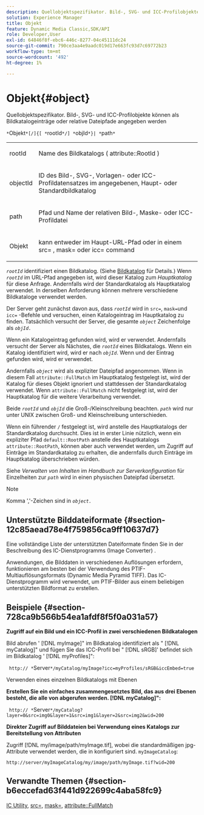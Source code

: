 ```yaml
---
description: Quellobjektspezifikator. Bild-, SVG- und ICC-Profilobjekte können als Bildkatalogeinträge oder relative Dateipfade angegeben werden
solution: Experience Manager
title: Objekt
feature: Dynamic Media Classic,SDK/API
role: Developer,User
exl-id: 64846f8f-ebc6-446c-8277-04c45111dc24
source-git-commit: 790ce3aa4e9aadc019d17e663fc93d7c69772b23
workflow-type: tm+mt
source-wordcount: '492'
ht-degree: 1%

---
```


# Objekt{#object}

Quellobjektspezifikator. Bild-, SVG- und ICC-Profilobjekte können als Bildkatalogeinträge oder relative Dateipfade angegeben werden

`*`Objekt`*[/]{[ *`rootId`*/] *`objId`*}| *`path`*`

<table id="simpletable_A8B9B4D508B94BE5B7F6112F0A5F8270"> 
 <tr class="strow"> 
  <td class="stentry"> <p> <span class="codeph"> <span class="varname"> rootId </span> </span> </p> </td> 
  <td class="stentry"> <p>Name des Bildkatalogs ( <span class="codeph"> attribute::RootId </span>) </p> </td> 
 </tr> 
 <tr class="strow"> 
  <td class="stentry"> <p> <span class="codeph"> <span class="varname"> objectId </span> </span> </p> </td> 
  <td class="stentry"> <p>ID des Bild-, SVG-, Vorlagen- oder ICC-Profildatensatzes im angegebenen, Haupt- oder Standardbildkatalog </p> </td> 
 </tr> 
 <tr class="strow"> 
  <td class="stentry"> <p> <span class="codeph"> <span class="varname"> path </span> </span> </p> </td> 
  <td class="stentry"> <p>Pfad und Name der relativen Bild-, Maske- oder ICC-Profildatei </p> </td> 
 </tr> 
 <tr class="strow"> 
  <td class="stentry"> <p> <span class="codeph"> <span class="varname"> Objekt </span> </span> </p> </td> 
  <td class="stentry"> <p>kann entweder im Haupt-URL-Pfad oder in einem <span class="codeph"> src= </span>, <span class="codeph"> mask= </span>oder <span class="codeph"> icc= </span> command </p> </td> 
 </tr> 
</table>

*`rootId`* identifiziert einen Bildkatalog. (Siehe [Bildkatalog](../../../../../is-api/image-catalog/image-serving-api-ref/c-image-catalog-reference/c-overview/c-overview.md#concept-9ce2b6a133de45f783e95cabc5810ac3) für Details.) Wenn *`rootId`* im URL-Pfad angegeben ist, wird dieser Katalog zum *Hauptkatalog* für diese Anfrage. Andernfalls wird der Standardkatalog als Hauptkatalog verwendet. In derselben Anforderung können mehrere verschiedene Bildkataloge verwendet werden.

Der Server geht zunächst davon aus, dass *`rootId`* wird in `src=`, `mask=`und `icc=` -Befehle und versuchen, einen Katalogeintrag im Hauptkatalog zu finden. Tatsächlich versucht der Server, die gesamte *`object`* Zeichenfolge als *`objId.`*

Wenn ein Katalogeintrag gefunden wird, wird er verwendet. Andernfalls versucht der Server als Nächstes, die *`rootId`* eines Bildkatalogs. Wenn ein Katalog identifiziert wird, wird er nach *`objId`*. Wenn und der Eintrag gefunden wird, wird er verwendet.

Andernfalls *`object`* wird als expliziter Dateipfad angenommen. Wenn in diesem Fall `attribute::FullMatch` im Hauptkatalog festgelegt ist, wird der Katalog für dieses Objekt ignoriert und stattdessen der Standardkatalog verwendet. Wenn `attribute::FullMatch` nicht festgelegt ist, wird der Hauptkatalog für die weitere Verarbeitung verwendet.

Beide *`rootId`* und *`objId`* die Groß-/Kleinschreibung beachten. *`path`* wird nur unter UNIX zwischen Groß- und Kleinschreibung unterschieden.

Wenn ein führender `/` festgelegt ist, wird anstelle des Hauptkatalogs der Standardkatalog durchsucht. Dies ist in erster Linie nützlich, wenn ein expliziter Pfad `default::RootPath` anstelle des Hauptkatalogs `attribute::RootPath`, können aber auch verwendet werden, um Zugriff auf Einträge im Standardkatalog zu erhalten, die andernfalls durch Einträge im Hauptkatalog überschrieben würden.

Siehe *Verwalten von Inhalten* im *Handbuch zur Serverkonfiguration* für Einzelheiten zur *`path`* wird in einen physischen Dateipfad übersetzt.

>[!NOTE]
>
>Komma &#39;,&#39;-Zeichen sind in *`object.`*

## Unterstützte Bilddateiformate {#section-12c85aead78e4f759856ca9ff10637d7}

Eine vollständige Liste der unterstützten Dateiformate finden Sie in der Beschreibung des IC-Dienstprogramms (Image Converter) .

Anwendungen, die Bilddaten in verschiedenen Auflösungen erfordern, funktionieren am besten bei der Verwendung des PTIF-Multiauflösungsformats (Dynamic Media Pyramid TIFF). Das IC-Dienstprogramm wird verwendet, um PTIF-Bilder aus einem beliebigen unterstützten Bildformat zu erstellen.

## Beispiele {#section-728ca9b566b54ea1afdf8f5f0a031a57}

**Zugriff auf ein Bild und ein ICC-Profil in zwei verschiedenen Bildkatalogen**

Bild abrufen &#39; [!DNL myImage]&quot; im Bildkatalog identifiziert als &quot; [!DNL myCatalog]&quot; und fügen Sie das ICC-Profil bei &quot; [!DNL sRGB]&#39; befindet sich im Bildkatalog &#39; [!DNL myProfiles]&quot;:

` http:// *`Server`*/myCatalog/myImage?icc=myProfiles/sRGB&iccEmbed=true`

Verwenden eines einzelnen Bildkatalogs mit Ebenen

**Erstellen Sie ein einfaches zusammengesetztes Bild, das aus drei Ebenen besteht, die alle von abgerufen werden. [!DNL myCatalog]&quot;:**

` http:// *`Server`*/myCatalog?layer=0&src=img0&layer=1&src=img1&layer=2&src=img2&wid=200`

**Direkter Zugriff auf Bilddateien bei Verwendung eines Katalogs zur Bereitstellung von Attributen**

Zugriff [!DNL my/image/path/myImage.tif], wobei die standardmäßigen jpg-Attribute verwendet werden, die in konfiguriert sind. `myImageCatalog`:

`http://server/myImageCatalog/my/image/path/myImage.tif?wid=200`

## Verwandte Themen {#section-b6eccefad63f441d922699c4aba58fc9}

[IC Utility](../../../../../is-api/is-utils/utilities/r-ic.md#reference-de9f43c63a8f48f1a755ff1760af8b7b), [src=](../../../../../is-api/http-ref/image-serving-api-ref/c-http-protocol-reference/c-command-reference/r-src.md#reference-f6506637778c4c69bf106a7924a91ab1), [mask=](../../../../../is-api/http-ref/image-serving-api-ref/c-http-protocol-reference/c-command-reference/r-mask.md#reference-922254e027404fb890b850e2723ee06e), [attribute::FullMatch](../../../../../is-api/image-catalog/image-serving-api-ref/c-image-catalog-reference/c-attributes-reference/r-fullmatch.md#reference-c3a72f31672a48b386943d6781cf50d7)
